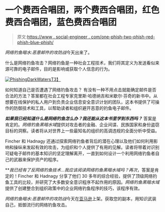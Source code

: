 # 一个费西合唱团，两个费西合唱团，红色费西合唱团，蓝色费西合唱团

> 原文:[https://www . social-engineer . com/one-phish-two-phish-red-phish-blue-phish/](https://www.social-engineer.com/one-phish-two-phish-red-phish-blue-phish/)

*网络钓鱼暗水:恶意邮件的攻防战*今天出来了。

什么是网络钓鱼攻击？网络钓鱼是一种社会工程技术，我们将其定义为发送看似来源可靠的电子邮件，目的是影响或获取个人信息的行为。

[![PhishingDarkWaters](../Images/37e5d5c83e382d0959bed01b66071885.png)T3】](https://www.social-engineer.com/wp-content/uploads/2015/03/PhishingDarkWaters.jpg)

如何知道自己是否遭遇了网络钓鱼攻击？ 有没有一种不用点击就能确定邮件是否合法的方法？答案都在社会工程专家克里斯·哈德纳吉和米歇尔·芬奇的新书中。从想要在线保护的私人用户到负责企业信息安全意识计划的团队，这本书提供了可操作的防御技术和工具，以帮助读者和组织避开恶意的钓鱼电子邮件。

***如果我已经知道什么是网络钓鱼怎么办？我还能从这本书里学到东西吗？*** 答案是肯定的。*网络钓鱼黑暗水域*提供对攻击者的金融、企业间谍、民族国家和身份盗窃目标的洞察。读者将从对世界上一些最知名的组织的高调违规的全面分析中受益。

Fincher 和 Hadnagy 还通过探索网络钓鱼者背后的潜在心理以及他们如何利用影响和操纵来发起有效的攻击，为组织和个人提供了有用的见解。读者将带着对识别可疑电子邮件的基本知识的坚定理解离开，一直到如何设计一个利用网络钓鱼者自己的武器来保护资产的程序。

***我已经有了反网络钓鱼技术…我应该阅读网络钓鱼黑暗水域吗？*再次**，答案是肯定的！Fincher 和 Hadnagy 分享了他们 30 多年的综合经验，提供了顶级网络钓鱼工具的比较，并研究了大多数安全意识程序不起作用的原因。*网络钓鱼黑暗水域*提供了创建整合到组织政策中的企业网络钓鱼程序的技巧，该程序有效。

*网络钓鱼暗水:恶意邮件的攻防战*今天在[亚马逊](https://www.amazon.com/Phishing-Dark-Waters-Offensive-Defensive/dp/1118958470)上架。获取您的副本，用知识武装自己，抵御流行的网络钓鱼攻击。
